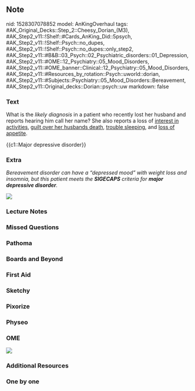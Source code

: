 ## Note
nid: 1528307078852
model: AnKingOverhaul
tags: #AK_Original_Decks::Step_2::Cheesy_Dorian_(M3), #AK_Step2_v11::!Shelf::#Cards_AnKing_Did::5psych, #AK_Step2_v11::!Shelf::Psych::no_dupes, #AK_Step2_v11::!Shelf::Psych::no_dupes::only_step2, #AK_Step2_v11::#B&B::03_Psych::02_Psychiatric_disorders::01_Depression, #AK_Step2_v11::#OME::12_Psychiatry::05_Mood_Disorders, #AK_Step2_v11::#OME_banner::Clinical::12_Psychiatry::05_Mood_Disorders, #AK_Step2_v11::#Resources_by_rotation::Psych::uworld::dorian, #AK_Step2_v11::#Subjects::Psychiatry::05_Mood_Disorders::Bereavement, #AK_Step2_v11::Original_decks::Dorian::psych::uw
markdown: false

### Text
What is the <i>likely diagnosis</i> in a patient who recently lost
her husband and reports hearing him call her name? She also reports
a loss of <u>interest in activities</u>, <u>guilt over her husbands
death</u>, <u>trouble sleeping</u>, and <u>loss of appetite</u>.
<div>
  {{c1::Major depressive disorder}}
</div>

### Extra
<i>Bereavement disorder can have a “depressed mood” with weight
loss and insomnia, but this patient meets the <b>SIGECAPS</b>
criteria for <b>major depressive disorder</b>.</i>
<div>
  <div>
    <i><img src="F8F1D000-B881-4A81-909F-4BD11C10CA15.jpg"></i>
  </div>
</div>

### Lecture Notes


### Missed Questions


### Pathoma


### Boards and Beyond


### First Aid


### Sketchy


### Pixorize


### Physeo


### OME
<div class="ome-widget">
  <a href=
  "https://onlinemeded.org/spa/psychiatry/mood-disorders/acquire?ref=anki">
  <img src="_OME_AnkiFlashcards_Lesson_2.png"></a>
</div>

### Additional Resources


### One by one

